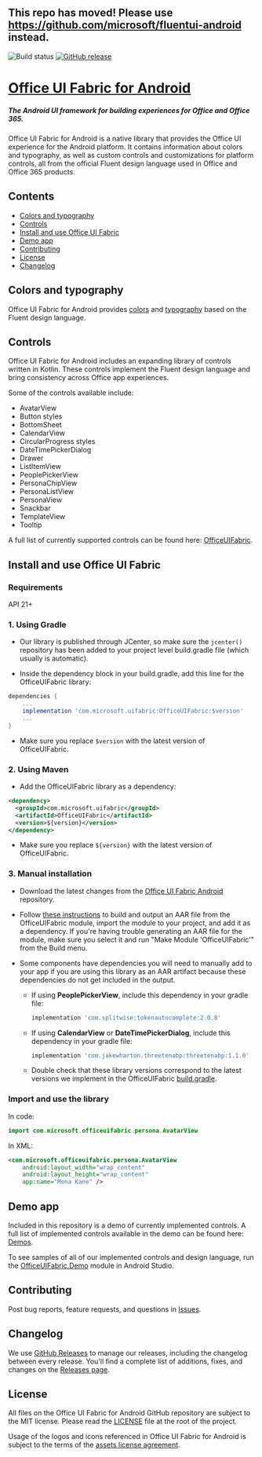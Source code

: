 ## This repo has moved! Please use https://github.com/microsoft/fluentui-android instead. 


![Build status](https://onedrive.visualstudio.com/Design/_apis/build/status/fabric-mobile/fabric-android-CI-github?branchName=master)
[![GitHub release](https://img.shields.io/github/release/officedev/ui-fabric-android.svg)](https://github.com/OfficeDev/ui-fabric-android/releases/latest)

# [Office UI Fabric for Android](http://dev.office.com/fabric)

##### The Android UI framework for building experiences for Office and Office 365.

Office UI Fabric for Android is a native library that provides the Office UI experience for the Android platform. It contains information about colors and typography, as well as custom controls and customizations for platform controls, all from the official Fluent design language used in Office and Office 365 products.

## Contents

- [Colors and typography](#colors-and-typography)
- [Controls](#controls)
- [Install and use Office UI Fabric](#install-and-use-office-ui-fabric)
- [Demo app](#demo-app)
- [Contributing](#contributing)
- [License](#license)
- [Changelog](#changelog)

## Colors and typography

Office UI Fabric for Android provides [colors](OfficeUIFabric/src/main/res/values/colors.xml) and [typography](OfficeUIFabric/src/main/res/values/styles_font.xml) based on the Fluent design language.

## Controls

Office UI Fabric for Android includes an expanding library of controls written in Kotlin. These controls implement the Fluent design language and bring consistency across Office app experiences.

Some of the controls available include:
- AvatarView
- Button styles
- BottomSheet
- CalendarView
- CircularProgress styles
- DateTimePickerDialog
- Drawer
- ListItemView
- PeoplePickerView
- PersonaChipView
- PersonaListView
- PersonaView
- Snackbar
- TemplateView
- Tooltip

A full list of currently supported controls can be found here: [OfficeUIFabric](OfficeUIFabric/src/main/java/com/microsoft/officeuifabric).

## Install and use Office UI Fabric

### Requirements

API 21+

### 1. Using Gradle

- Our library is published through JCenter, so make sure the `jcenter()` repository has been added to your project level build.gradle file (which usually is automatic).

- Inside the dependency block in your build.gradle, add this line for the OfficeUIFabric library:
```gradle
dependencies {
    ...
    implementation 'com.microsoft.uifabric:OfficeUIFabric:$version'
    ... 
}
```

- Make sure you replace `$version` with the latest version of OfficeUIFabric.

### 2. Using Maven

- Add the OfficeUIFabric library as a dependency:
```xml
<dependency>
  <groupId>com.microsoft.uifabric</groupId>
  <artifactId>OfficeUIFabric</artifactId>
  <version>${version}</version>
</dependency>
```

- Make sure you replace `${version}` with the latest version of OfficeUIFabric.

### 3. Manual installation

- Download the latest changes from the [Office UI Fabric Android](https://github.com/OfficeDev/UI-Fabric-Android) repository.

- Follow [these instructions](https://developer.android.com/studio/projects/android-library) to build and output an AAR file from the OfficeUIFabric module, import the module to your project, and add it as a dependency. If you're having trouble generating an AAR file for the module, make sure you select it and run "Make Module 'OfficeUIFabric'" from the Build menu.

- Some components have dependencies you will need to manually add to your app if you are using this library as an AAR artifact because these dependencies do not get included in the output.
  - If using **PeoplePickerView**, include this dependency in your gradle file:  
    ```gradle
    implementation 'com.splitwise:tokenautocomplete:2.0.8'
    ```
  - If using **CalendarView** or **DateTimePickerDialog**, include this dependency in your gradle file:
    ```gradle
    implementation 'com.jakewharton.threetenabp:threetenabp:1.1.0'
    ```
  - Double check that these library versions correspond to the latest versions we implement in the OfficeUIFabric [build.gradle](OfficeUIFabric/build.gradle).

### Import and use the library

In code:
```kotlin
import com.microsoft.officeuifabric.persona.AvatarView
```

In XML:
```xml
<com.microsoft.officeuifabric.persona.AvatarView
    android:layout_width="wrap_content"
    android:layout_height="wrap_content"
    app:name="Mona Kane" />
```

## Demo app

Included in this repository is a demo of currently implemented controls. A full list of implemented controls available in the demo can be found here:  [Demos](OfficeUIFabric.Demo/src/main/java/com/microsoft/officeuifabricdemo/demos).

To see samples of all of our implemented controls and design language, run the [OfficeUIFabric.Demo](OfficeUIFabric.Demo) module in Android Studio.

## Contributing

Post bug reports, feature requests, and questions in [Issues](https://github.com/OfficeDev/UI-Fabric-Android/issues).

## Changelog

We use [GitHub Releases](https://github.com/blog/1547-release-your-software) to manage our releases, including the changelog between every release. You'll find a complete list of additions, fixes, and changes on the [Releases page](https://github.com/OfficeDev/UI-Fabric-Android/releases).

## License

All files on the Office UI Fabric for Android GitHub repository are subject to the MIT license. Please read the [LICENSE](LICENSE) file at the root of the project.

Usage of the logos and icons referenced in Office UI Fabric for Android is subject to the terms of the [assets license agreement](https://aka.ms/fabric-assets-license).

